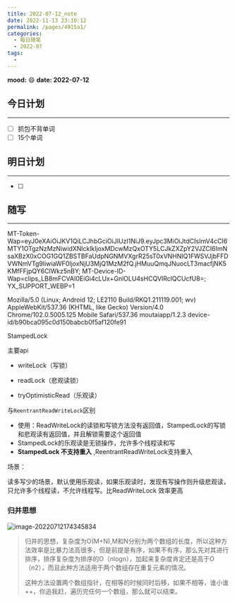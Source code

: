 ```yaml
---
title: 2022-07-12_note
date: 2022-11-13 23:10:12
permalink: /pages/4915a1/
categories:
  - 每日随笔
  - 2022-07
tags:
  - 
---
```

**mood:** :smile:  									**date: 2022-07-12**  
## 今日计划  
------
- [ ]  抓包不背单词
- [ ]  15个单词
## 明日计划  
------
- [ ]  
## 随写 
------

MT-Token-Wap=eyJ0eXAiOiJKV1QiLCJhbGciOiJIUzI1NiJ9.eyJpc3MiOiJtdCIsImV4cCI6MTY1OTgzNzMzNiwidXNlcklkIjoxMDcwMzQxOTY5LCJkZXZpY2VJZCI6ImNsaXBzX0xCOG1GQ1ZBSTBFaUdpNGNMVXgrR25sT0xVNHNIQ1FWSVJjbFFDVWNmVTg9IiwiaWF0IjoxNjU3MjQ1MzM2fQ.jHMuuQmqJNuocLT3macfjNK5KMfFFjpQY6ClWkz5nBY; MT-Device-ID-Wap=clips_LB8mFCVAI0EiGi4cLUx+GnlOLU4sHCQVIRclQCUcfU8=; YX_SUPPORT_WEBP=1



Mozilla/5.0 (Linux; Android 12; LE2110 Build/RKQ1.211119.001; wv) AppleWebKit/537.36 (KHTML, like Gecko) Version/4.0 Chrome/102.0.5005.125 Mobile Safari/537.36 moutaiapp/1.2.3 device-id/b90bca095c0d150babcb0f5af120fe91





StampedLock

主要api

- writeLock（写锁）

- readLock（悲观读锁）

- tryOptimisticRead（乐观读）

与`ReentrantReadWriteLock`区别

- 使用：ReadWriteLock的读锁和写锁方法没有返回值，StampedLock的写锁和悲观读有返回值，并且解锁需要这个返回值
- StampedLock的乐观读是无锁操作，允许多个线程读和写
- **StampedLock 不支持重入** ,ReentrantReadWriteLock支持重入

场景：

读多写少的场景，默认使用乐观读，如果乐观读时，发现有写操作则升级悲观读，只允许多个线程读，不允许线程写。比ReadWriteLock 效率更高



### 归并思想

![image-20220712174345834](https://img.ggball.top/img/image-20220712174345834.png?picGo)

> 归并的思想，复杂度为O(M+N),M和N分别为两个数组的长度，所以这种方法效率是比暴力法高很多，但是前提是有序，如果不有序，那么先对其进行排序，排序复杂度为排序的O（nlogn），加起来复杂度肯定还是高于O（n2），而且此种方法适用于两个数组存在重复元素的情况。
>
> 这种方法设置两个数组指针，在相等的时候同时后移，如果不相等，谁小谁++，你追我赶，遍历完任何一个数组，那么就可以结束。
> 